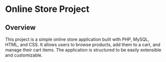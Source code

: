 # Online Store Project

## Overview

This project is a simple online store application built with PHP, MySQL, HTML, and CSS. It allows users to browse products, add them to a cart, and manage their cart items. The application is structured to be easily extensible and customizable.
